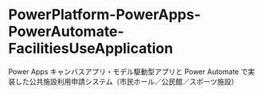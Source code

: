 # PowerPlatform-PowerApps-PowerAutomate-FacilitiesUseApplication
 Power Apps キャンバスアプリ・モデル駆動型アプリと Power Automate で実装した公共施設利用申請システム（市民ホール／公民館／スポーツ施設）

